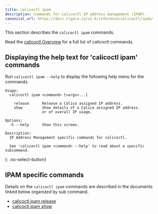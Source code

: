 ```yaml
---
title: calicoctl ipam
description: Commands for calicoctl IP address management (IPAM).
canonical_url: https://docs.tigera.io/v2.6/reference/calicoctl/ipam/
---
```


This section describes the `calicoctl ipam` commands.

Read the [calicoctl Overview]({{site.url}}/{{page.version}}/reference/calicoctl/) for a full list of calicoctl commands.

## Displaying the help text for 'calicoctl ipam' commands

Run `calicoctl ipam --help` to display the following help menu for the
commands.

```
Usage:
  calicoctl ipam <command> [<args>...]

    release      Release a Calico assigned IP address.
    show         Show details of a Calico assigned IP address.
                 or of overall IP usage.

Options:
  -h --help      Show this screen.

Description:
  IP Address Management specific commands for calicoctl.

  See 'calicoctl ipam <command> --help' to read about a specific subcommand.
```
{: .no-select-button}

## IPAM specific commands

Details on the `calicoctl ipam` commands are described in the documents linked below
organized by sub command.

-  [calicoctl ipam release]({{site.url}}/{{page.version}}/reference/calicoctl/ipam/release)
-  [calicoctl ipam show]({{site.url}}/{{page.version}}/reference/calicoctl/ipam/show)
